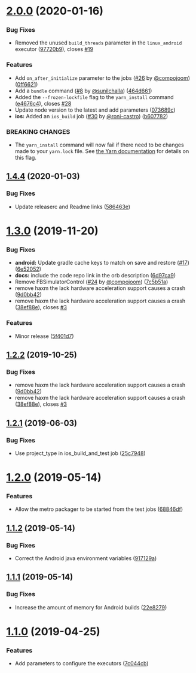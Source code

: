 # [2.0.0](https://github.com/roni-castro/react-native-circleci-orb/compare/v1.4.4...v2.0.0) (2020-01-16)


### Bug Fixes

* Removed the unused `build_threads` parameter in the `linux_android` executor ([97720b9](https://github.com/roni-castro/react-native-circleci-orb/commit/97720b9)), closes [#19](https://github.com/roni-castro/react-native-circleci-orb/issues/19)


### Features

* Add `on_after_initialize` parameter to the jobs ([#26](https://github.com/roni-castro/react-native-circleci-orb/issues/26) by [@compojoom](https://github.com/compojoom)) ([0ff6621](https://github.com/roni-castro/react-native-circleci-orb/commit/0ff6621))
* Add a `bundle` command ([#8](https://github.com/roni-castro/react-native-circleci-orb/issues/8) by [@sunilchalla](https://github.com/sunilchalla)) ([464d661](https://github.com/roni-castro/react-native-circleci-orb/commit/464d661))
* Added the `--frozen-lockfile` flag to the `yarn_install` command ([e4676c4](https://github.com/roni-castro/react-native-circleci-orb/commit/e4676c4)), closes [#28](https://github.com/roni-castro/react-native-circleci-orb/issues/28)
* Update node version to the latest and add parameters ([073689c](https://github.com/roni-castro/react-native-circleci-orb/commit/073689c))
* **ios:** Added an `ios_build` job ([#30](https://github.com/roni-castro/react-native-circleci-orb/issues/30) by [@roni-castro](https://github.com/roni-castro)) ([b607782](https://github.com/roni-castro/react-native-circleci-orb/commit/b607782))


### BREAKING CHANGES

* The `yarn_install` command will now fail if there need to be changes made to your `yarn.lock` file. See [the Yarn documentation](https://yarnpkg.com/en/docs/cli/install#toc-yarn-install-frozen-lockfile) for details on this flag.

## [1.4.4](https://github.com/roni-castro/react-native-circleci-orb/compare/v1.4.3...v1.4.4) (2020-01-03)


### Bug Fixes

* Update releaserc and Readme links ([586463e](https://github.com/roni-castro/react-native-circleci-orb/commit/586463e))

# [1.3.0](https://github.com/react-native-community/react-native-circleci-orb/compare/v1.2.1...v1.3.0) (2019-11-20)


### Bug Fixes

* **android:** Update gradle cache keys to match on save and restore ([#17](https://github.com/react-native-community/react-native-circleci-orb/issues/17)) ([6e52052](https://github.com/react-native-community/react-native-circleci-orb/commit/6e52052))
* **docs:** include the code repo link in the orb description ([6d97ca9](https://github.com/react-native-community/react-native-circleci-orb/commit/6d97ca9))
* Remove FBSimulatorControl ([#24](https://github.com/react-native-community/react-native-circleci-orb/issues/24) by [@compojoom](https://github.com/compojoom)) ([7c5b51a](https://github.com/react-native-community/react-native-circleci-orb/commit/7c5b51a))
* remove haxm the lack hardware acceleration support causes a crash ([9d0bb42](https://github.com/react-native-community/react-native-circleci-orb/commit/9d0bb42))
* remove haxm the lack hardware acceleration support causes a crash ([38ef88e](https://github.com/react-native-community/react-native-circleci-orb/commit/38ef88e)), closes [#3](https://github.com/react-native-community/react-native-circleci-orb/issues/3)


### Features

* Minor release ([5f401d7](https://github.com/react-native-community/react-native-circleci-orb/commit/5f401d7))

## [1.2.2](https://github.com/react-native-community/react-native-circleci-orb/compare/v1.2.1...v1.2.2) (2019-10-25)


### Bug Fixes

* remove haxm the lack hardware acceleration support causes a crash ([9d0bb42](https://github.com/react-native-community/react-native-circleci-orb/commit/9d0bb42))
* remove haxm the lack hardware acceleration support causes a crash ([38ef88e](https://github.com/react-native-community/react-native-circleci-orb/commit/38ef88e)), closes [#3](https://github.com/react-native-community/react-native-circleci-orb/issues/3)

## [1.2.1](https://github.com/react-native-community/react-native-circleci-orb/compare/v1.2.0...v1.2.1) (2019-06-03)


### Bug Fixes

* Use project_type in ios_build_and_test job ([25c7948](https://github.com/react-native-community/react-native-circleci-orb/commit/25c7948))

# [1.2.0](https://github.com/react-native-community/react-native-circleci-orb/compare/v1.1.2...v1.2.0) (2019-05-14)


### Features

* Allow the metro packager to be started from the test jobs ([68846df](https://github.com/react-native-community/react-native-circleci-orb/commit/68846df))

## [1.1.2](https://github.com/react-native-community/react-native-circleci-orb/compare/v1.1.1...v1.1.2) (2019-05-14)


### Bug Fixes

* Correct the Android java environment variables ([917129a](https://github.com/react-native-community/react-native-circleci-orb/commit/917129a))

## [1.1.1](https://github.com/react-native-community/react-native-circleci-orb/compare/v1.1.0...v1.1.1) (2019-05-14)


### Bug Fixes

* Increase the amount of memory for Android builds ([22e8279](https://github.com/react-native-community/react-native-circleci-orb/commit/22e8279))

# [1.1.0](https://github.com/react-native-community/react-native-circleci-orb/compare/v1.0.0...v1.1.0) (2019-04-25)


### Features

* Add parameters to configure the executors ([7c044cb](https://github.com/react-native-community/react-native-circleci-orb/commit/7c044cb))
